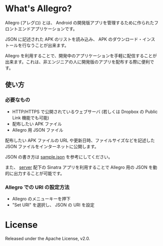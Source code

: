 # What's Allegro?

Allegro (アレグロ) とは、 Android の開発版アプリを管理するために作られたフロントエンドアプリケーションです。

JSON に記述された APK のリストを読み込み、 APK のダウンロード・インストールを行なうことが出来ます。

Allegro を利用することで、開発中のアプリケーションを手軽に配信することが出来ます。これは、非エンジニアの人に開発版のアプリを配布する際に便利です。

## 使い方

### 必要なもの

* HTTP/HTTPS で公開されているウェブサーバ (若しくは Dropbox の Public Link 機能でも可能)
* 配布したい APK ファイル
* Allegro 用 JSON ファイル

配布したい APK ファイルの URL や更新日時、ファイルサイズなどを記述した JSON ファイルをインターネットに公開します。

JSON の書き方は [sample.json](https://github.com/shunirr/allegro/blob/master/sample.json) を参考にしてください。

また、 [server](https://github.com/shunirr/allegro/tree/master/server) 配下の Sinatra アプリを利用することで Allegro 用の JSON を動的に出力することが可能です。

### Allegro での URI の設定方法

* Allegro のメニューキーを押下
 * "Set URI" を選択し、 JSON の URI を設定

# License
Released under the Apache License, v2.0.

